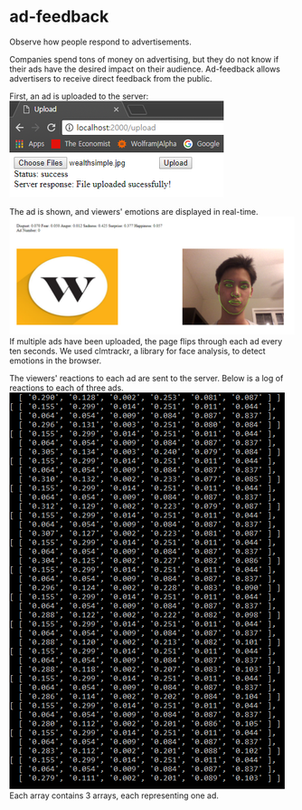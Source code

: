 # ad-feedback
Observe how people respond to advertisements.

Companies spend tons of money on advertising, but they do not know if their ads have the desired impact on their audience. Ad-feedback allows advertisers to receive direct feedback from the public.

First, an ad is uploaded to the server:
![Uploading ads](./Screenshots/uploading-ads.png?raw=true "Uploading ads")

The ad is shown, and viewers' emotions are displayed in real-time.
![Real-time emotion detection](./Screenshots/real-time-emotion-detection.png?raw=true "Emotion detection")
If multiple ads have been uploaded, the page flips through each ad every ten seconds.
We used clmtrackr, a library for face analysis, to detect emotions in the browser.

The viewers' reactions to each ad are sent to the server. Below is a log of reactions to each of three ads.
![Logging responses](./Screenshots/logging-responses-to-each-of-three-ads.png?raw=true "Logging responses")
Each array contains 3 arrays, each representing one ad.
